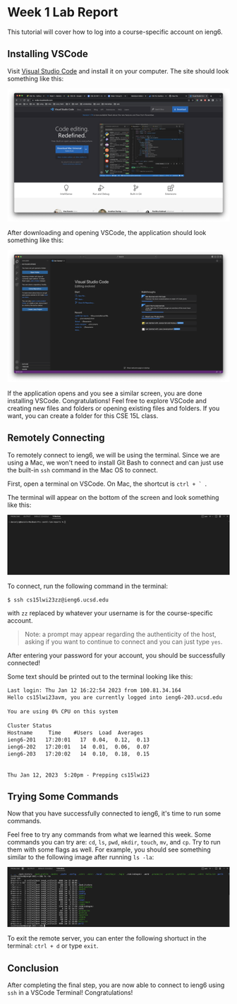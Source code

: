 # Week 1 Lab Report

This tutorial will cover how to log into a course-specific account on ieng6. 

## Installing VSCode
Visit [Visual Studio Code](https://code.visualstudio.com/) and install it on your computer. The site should look something like this: 

![Visual Studio Code Site](/vscodesite.png)

After downloading and opening VSCode, the application should look something like this: 

![Visual Studio Code](/vscode.png)

If the application opens and you see a similar screen, you are done installing VSCode. Congratulations! Feel free to explore VSCode and creating new files and folders or opening existing files and folders. If you want, you can create a folder for this CSE 15L class.

## Remotely Connecting
To remotely connect to ieng6, we will be using the terminal. Since we are using a Mac, we won't need to install Git Bash to connect and can just use the built-in `ssh` command in the Mac OS to connect. 

First, open a terminal on VSCode. On Mac, the shortcut is ``ctrl + ` ``. 

The terminal will appear on the bottom of the screen and look something like this: 

![VSCode Terminal](/vscodeterminal.png)

To connect, run the following command in the terminal: 

```
$ ssh cs15lwi23zz@ieng6.ucsd.edu
```

with `zz` replaced by whatever your username is for the course-specific account.

> Note: a prompt may appear regarding the authenticity of the host, asking if you want to continue to connect and you can just type `yes`. 

After entering your password for your account, you should be successfully connected!

Some text should be printed out to the terminal looking like this: 
```
Last login: Thu Jan 12 16:22:54 2023 from 100.81.34.164
Hello cs15lwi23avm, you are currently logged into ieng6-203.ucsd.edu

You are using 0% CPU on this system

Cluster Status 
Hostname     Time    #Users  Load  Averages  
ieng6-201   17:20:01   17  0.04,  0.12,  0.13
ieng6-202   17:20:01   14  0.01,  0.06,  0.07
ieng6-203   17:20:02   14  0.10,  0.18,  0.15

 
Thu Jan 12, 2023  5:20pm - Prepping cs15lwi23
```

## Trying Some Commands

Now that you have successfully connected to ieng6, it's time to run some commands. 

Feel free to try any commands from what we learned this week. Some commands you can try are: `cd`, `ls`, `pwd`, `mkdir`, `touch`, `mv`, and `cp`. Try to run them with some flags as well. For example, you should see something similar to the following image after running `ls -la`: 

![ls-la image](/lslaimage.png)

To exit the remote server, you can enter the following shortuct in the terminal: `ctrl + d` or type `exit`. 

## Conclusion

After completing the final step, you are now able to connect to ieng6 using `ssh` in a VSCode Terminal! Congratulations! 